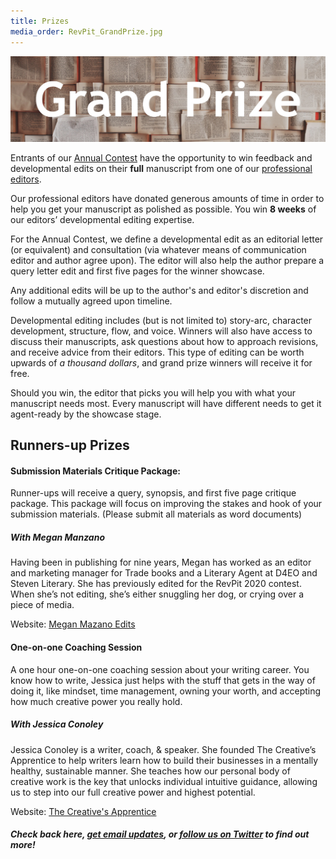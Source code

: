 ```yaml
---
title: Prizes
media_order: RevPit_GrandPrize.jpg
---
```


![RevPit Grand Prize](RevPit_GrandPrize.jpg)

Entrants of our [Annual Contest](http://reviseresub.com/annual-contest) have the opportunity to win feedback and developmental edits on their **full** manuscript from one of our [professional editors](http://reviseresub.com/editors).

Our professional editors have donated generous amounts of time in order to help you get your manuscript as polished as possible. You win **8 weeks** of our editors’ developmental editing expertise.

For the Annual Contest, we define a developmental edit as an editorial letter (or equivalent) and consultation (via whatever means of communication editor and author agree upon). The editor will also help the author prepare a query letter edit and first five pages for the winner showcase.

Any additional edits will be up to the author's and editor's discretion and follow a mutually agreed upon timeline.

Developmental editing includes (but is not limited to) story-arc, character development, structure, flow, and voice. Winners will also have access to discuss their manuscripts, ask questions about how to approach revisions, and receive advice from their editors. This type of editing can be worth upwards of _a thousand dollars_, and grand prize winners will receive it for free.

Should you win, the editor that picks you will help you with what your manuscript needs most. Every manuscript will have different needs to get it agent-ready by the showcase stage. 

## Runners-up Prizes

#### Submission Materials Critique Package:

Runner-ups will receive a query, synopsis, and first five page critique package. This package will focus on improving the stakes and hook of your submission materials. (Please submit all materials as word documents)

##### With Megan Manzano

Having been in publishing for nine years, Megan has worked as an editor and marketing manager for Trade books and a Literary Agent at D4EO and Steven Literary. She has previously edited for the RevPit 2020 contest. When she’s not editing, she’s either snuggling her dog, or crying over a piece of media.

Website: [Megan Mazano Edits](https://meganmanzano12.wixsite.com/meg-edits/services?target=_blank)

#### One-on-one Coaching Session

A one hour one-on-one coaching session about your writing career. You know how to write, Jessica just helps with the stuff that gets in the way of doing it, like mindset, time management, owning your worth, and accepting how much creative power you really hold. 

##### With Jessica Conoley

Jessica Conoley is a writer, coach, & speaker. She founded The Creative’s Apprentice to help writers learn how to build their businesses in a mentally healthy, sustainable manner. She teaches how our personal body of creative work is the key that unlocks individual intuitive guidance, allowing us to step into our full creative power and highest potential.

Website: [The Creative's Apprentice](https://thecreativesapprentice.com?target=_blank)

##### Check back here, [get email updates](https://reviseresub.substack.com?target=_blank), or [follow us on Twitter](https://twitter.com/ReviseResub?target=_blank) to find out more!


